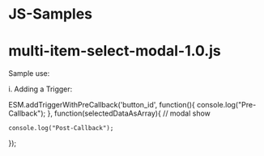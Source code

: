 # JS-Samples

# multi-item-select-modal-1.0.js
Sample use:

i. Adding a Trigger:

ESM.addTriggerWithPreCallback('button_id', function(){
	console.log("Pre-Callback");
}, function(selectedDataAsArray){
	// modal show
	
	console.log("Post-Callback");
});

